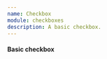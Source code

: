 ```yaml
---
name: Checkbox
module: checkboxes
description: A basic checkbox.
---
```


#### Basic checkbox
<Example>
  <Checkbox
    name="someCheckbox"
    label="Click Me!"
  />
</Example>
